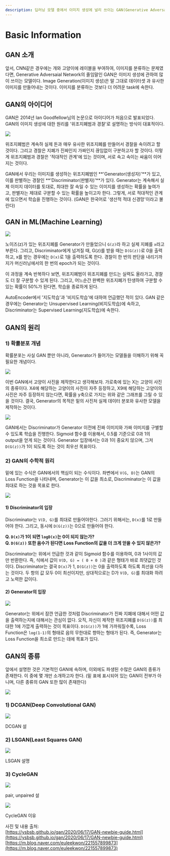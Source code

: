 ```yaml
---
description: 딥러닝 모델 중에서 이미지 생성에 널리 쓰이는 GAN(Generative Adversarial Network)에 대해서 알아보는 페이지이다.
---
```


# Basic Information

## GAN 소개

앞서, CNN같은 경우에는 개와 고양이에 레이블을 부여하여, 이미지를 분류하는 문제였다면, Generative Adversaial Network의 줄임말인 GAN은 이미지 생성에 관하여 많이 쓰이는 모델이다. Image Generation\(이미지 생성\)은 말 그대로 데이터셋 과 유사한 이미지를 만들어내는 것이다. 이미지를 분류하는 것보다 더 어려운 task에 속한다.

## GAN의 아이디어

GAN은 2014년 Ian Goodfellow님의 논문으로 아이디어가 처음으로 발표되었다. GAN의 이미지 생성에 대한 원리를 '위조지폐범과 경찰'로 설명하는 방식이 대표적이다.

![](../.gitbook/assets/2021-09-04-7.27.40.png)

위조지폐범은 계속하 실제 돈과 매우 유사한 위조지폐를 만들어서 경찰을 속이려고 할 것이다. 그리고 경찰은 지폐가 진짜인지 가짜인지 끊임없이 구분하고자 할 것이다. 이렇게 위조지폐범과 경찰은 '적대적인 관계'에 있는 것이며, 서로 속고 속이는 싸움이 이어지는 것이다. 

GAN에서 우리는 이미지를 생성하는 위조지폐범인 **'Generator\(생성자\)'**가 있고, 이를 판별하는 경찰인 **'Discriminator\(판별자\)'**가 있다. Generator는 계속해서 실제 이미지 데이터를 토대로, 최대한 잘 속일 수 있는 이미지를 생성하는 확률을 높여가고, 판별자는 제대로 구분할 수 있는 확률을 높이고자 한다. 그렇게, 서로 적대적인 관계에 있으면서 학습을 진행하는 것이다. \(GAN은 한국어로 '생산적 적대 신경망'이라고 불린다\)

## GAN in ML\(Machine Learning\)

![](../.gitbook/assets/2021-09-04-7.41.22.png)

노이즈\(z\)가 있는 위조지폐를 Generator가 만들었으니 `G(z)`라 하고 실제 지폐를 `x`라고 부른다. 그리고, Discriminator에게 넘겨질 때, G\(z\)를 받을 때는 `D(G(z))`로 0을 출력하고, x를 받는 경우에는 `D(x)`로 1을 출력하도록 한다. 경찰이 한 번의 판단을 내리기까지가 머신러닝에서의 한 번의 epoch가 되는 것이다.

이 과정을 계속 반복하다 보면, 위조지폐범이 위조지폐를 만드는 실력도 올라가고, 경찰도 더 잘 구분할 수 있게 된다. 그리고, 어느순간 완벽한 위조지폐가 탄생하여 구분할 수 있는 확률이 50%가 된다면, 학습을 종료하게 된다. 

AutoEncoder에서 '지도학습'과 '비지도학습'에 대하여 언급했던 적이 있다. GAN 같은 경우에는 Generator는 Unsupervised Learning\(비지도학습\)에 속하고, Discriminator는 Supervised Learning\(지도학습\)에 속한다. 

## GAN의 원리

### 1\) 확률분포 개념

확률분포는 사실 GAN 뿐만 아니라, Generator가 들어가는 모델들을 이해하기 위해 꼭 필요한 개념이다.

![](../.gitbook/assets/2021-09-04-7.56.49.png)

이번 GAN에서 고양이 사진을 제작한다고 생각해보자. 가로축에 있는 X는 고양이 사진의 종류이다. X4에 해당하는 고양이의 사진이 자주 등장하고, X9에 해당하는 고양이의 사진은 자주 등장하지 않는다면, 확률을 y축으로 가지는 위와 같은 그래프를 그릴 수 있을 것이다. 결국, Generator의 목적은 밑의 사진처 실제 데이터 분포와 유사한 모델을 제작하는 것이다.

![](../.gitbook/assets/2021-09-04-7.58.41.png)

 GAN에서는 Discriminator가 Generator 이전에 진짜 이미지와 가짜 이미지를 구별할 수 있도록 학습을 진행한다. Sigmoid 함수를 이용해서, 0.5를 기준으로 0과 1의 output을 얻게 되는 것이다. Generator 입장에서는 0과 1이 중요치 않으며, 그저 `D(G(z))`가 1이 되도록 하는 것이 최우선 목표이다.

### 2\) GAN의 수학적 원리

밑에 있는 수식은 GAN에서의  핵심이 되는 수식이다. 좌변에서 `V(G, D)`는 GAN의 Loss Function을 나타내며, Generator는 이 값을 최소로, Discriminator는 이 값을 최대로 하는 것을 목표로 한다. 

![](../.gitbook/assets/2021-09-04-2.30.42.png)

#### 1\) Discriminator의 입장

Discriminator는 `V(D, G)`를 최대로 만들어야한다. 그러기 위해서는, `D(x)`를 1로 만들어야 한다. 그리고, 동시에  `D(G(z))`는 0으로 만들어야 한다. 

**Q. `D(x)`가 1이 되면 `logD(x)`는 0이 되지 않는가?  
Q. `D(G(z))` 또한 음수가 된다면  Loss Function의 값을 더 크게 얻을 수 있지 않은가?**

Discriminator는 위에서 언급한 것과 같이 Sigmoid 함수를 이용하여, 0과 1사이의 값만 반환한다. 즉, 식에서 값이 `V(D, G) = ( 0 + 0 )`과 같은 형태가 바로 최댓값인 것이다. Discriminator는 결국 `D(x)`가 1, `D(G(z))`는 0을 출력하도록 하도록 최선을 다하는 것이다. 두 항의 값 모두 0이 최선이지만, 상대적으로는 D가 `V(D, G)`를 최대화 하려고 노력한 값이다.

#### 2\) Generator의 입장

![](../.gitbook/assets/2021-09-04-2.56.16.png)

Generator는 위에서 잠깐 언급한 것처럼 Discriminator가 진짜 지폐에 대해서 어떤 값을 출력하는지에 대해서는 관심이 없다. 오직, 자신이 제작한 위조지폐를 `D(G(z))`를 최대한 1에 가깝게 출력하는 것이 목표이다. `D(G(z))`가 1에 가까워질수록, Loss Function은 `log(1-1)`의 형태로 음의 무한대로 향하는 형태가 된다. 즉, Generator는 Loss Function을 최소로 만드는 데에 목표가 있다. 

## GAN의 종류

앞에서 설명한 것은 기본적인 GAN에 속하며, 이외에도 파생된 수많은 GAN의 종류가 존재한다. 이 중에 몇 개만 소개하고자 한다. \(밑 표에 표시되어 있는 GAN이 전부가 아니며, 다른 종류의 GAN 또한 많이 존재한다\)

![](../.gitbook/assets/2021-09-04-4.57.12.png)

### 1\) DCGAN\(Deep Convolutional GAN\)

![](../.gitbook/assets/2021-09-04-5.00.56.png)

DCGAN 설

### 2\) LSGAN\(Least Squares GAN\)

![](../.gitbook/assets/2021-09-04-5.03.04.png)

LSGAN 설명

### 3\) CycleGAN

![](../.gitbook/assets/2021-09-04-5.05.48.png)

pair, unpaired 설

![](../.gitbook/assets/2021-09-04-5.06.14.png)

CycleGAN 이유



사진 및 내용 출처:  
[https://ysbsb.github.io/gan/2020/06/17/GAN-newbie-guide.html](https://ysbsb.github.io/gan/2020/06/17/GAN-newbie-guide.html)  
[https://m.blog.naver.com/euleekwon/221557899873](https://m.blog.naver.com/euleekwon/221557899873)

